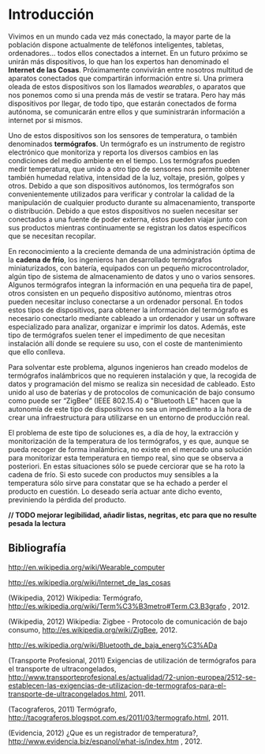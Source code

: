 # Introducción

Vivimos en un mundo cada vez más conectado, la mayor parte de la población dispone actualmente de teléfonos inteligentes, tabletas, ordenadores... todos ellos conectados a internet. En un futuro próximo se unirán más dispositivos, lo que han los expertos han denominado el **Internet de las Cosas**. Próximamente convivirán entre nosotros multitud de aparatos conectados que compartirán información entre si. Una primera oleada de estos dispositivos son los llamados *wearables*, o aparatos que nos ponemos como si una prenda más de vestir se tratara. Pero hay más dispositivos por llegar, de todo tipo, que estarán conectados de forma autónoma, se comunicarán entre ellos y que suministrarán información a internet por si mismos.

Uno de estos dispositivos son los sensores de temperatura, o también denominados **termógrafos**. Un termógrafo es un instrumento de registro electrónico que monitoriza y reporta los diversos cambios en las condiciones del medio ambiente en el tiempo. Los termógrafos pueden medir temperatura, que unido a otro tipo de sensores nos permite obtener también humedad relativa, intensidad de la luz, voltaje, presión, golpes y otros. Debido a que son dispositivos autónomos, los termógrafos son convenientemente utilizados para verificar y controlar la calidad de la manipulación de cualquier producto durante su almacenamiento, transporte o distribución. Debido a que estos dispositivos no suelen necesitar ser conectados a una fuente de poder externa, éstos pueden viajar junto con sus productos mientras continuamente se registran los datos específicos que se necesitan recopilar.

En reconocimiento a la creciente demanda de una administración óptima de la **cadena de frío**, los ingenieros han desarrollado termógrafos miniaturizados, con batería, equipados con un pequeño microcontrolador, algún tipo de sistema de almacenamiento de datos y uno o varios sensores. Algunos termógrafos integran la información en una pequeña tira de papel, otros consisten en un pequeño dispositivo autónomo, mientras otros pueden necesitar incluso conectarse a un ordenador personal. En todos estos tipos de dispositivos, para obtener la información del termógrafo es necesario conectarlo mediante cableado a un ordenador y usar un software especializado para analizar, organizar e imprimir los datos. Además, este tipo de termógrafos suelen tener el impedimento de que necesitan instalación allí donde se requiere su uso, con el coste de mantenimiento que ello conlleva.

Para solventar este problema, algunos ingenieros han creado modelos de termógrafos inalámbricos que no requieren instalación y que, la recogida de datos y programación del mismo se realiza sin necesidad de cableado. Esto unido al uso de baterías y de protocolos de comunicación de bajo consumo como puede ser “ZigBee” (IEEE 802.15.4) o "Bluetooth LE" hacen que la autonomía de este tipo de dispositivos no sea un impedimento a la hora de crear una infraestructura para utilizarse en un entorno de producción real.

El problema de este tipo de soluciones es, a día de hoy, la extracción y monitorización de la temperatura de los termógrafos, y es que, aunque se pueda recoger de forma inalámbrica, no existe en el mercado una solución para monitorizar esta temperatura en tiempo real, sino que se observa a posteriori. En estas situaciones sólo se puede cerciorar que se ha roto la cadena de frío. Si esto sucede con productos muy sensibles a la temperatura sólo sirve para constatar que se ha echado a perder el producto en cuestión. Lo deseado sería actuar ante dicho evento, previniendo la pérdida del producto.

**// TODO mejorar legibilidad, añadir listas, negritas, etc para que no resulte pesada la lectura**


## Bibliografía

http://en.wikipedia.org/wiki/Wearable_computer

http://es.wikipedia.org/wiki/Internet_de_las_cosas

(Wikipedia, 2012) Wikipedia: Termógrafo,
 http://es.wikipedia.org/wiki/Term%C3%B3metro#Term.C3.B3grafo , 2012.

(Wikipedia, 2012) Wikipedia: Zigbee - Protocolo de comunicación de bajo consumo, http://es.wikipedia.org/wiki/ZigBee, 2012.

http://es.wikipedia.org/wiki/Bluetooth_de_baja_energ%C3%ADa

(Transporte Profesional, 2011) Exigencias de utilización de termógrafos para el transporte de ultracongelados,
http://www.transporteprofesional.es/actualidad/72-union-europea/2512-se-establecen-las-exigencias-de-utilizacion-de-termografos-para-el-transporte-de-ultracongelados.html, 2011.

(Tacograferos, 2011) Termógrafo,
http://tacograferos.blogspot.com.es/2011/03/termografo.html, 2011.

(Evidencia, 2012) ¿Que es un registrador de temperatura?, http://www.evidencia.biz/espanol/what-is/index.htm , 2012.
